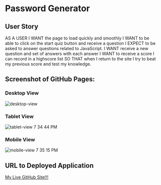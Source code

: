 # Password Generator

## User Story

AS A USER I WANT the page to load quickly and smoothly
I WANT to be able to click on the start quiz button and receive a question
I EXPECT to be asked to answer questions related to JavaScript.
I WANT receive a new question and set of answers with each answer 
I WANT to receive a score I can record in a highscore list
SO THAT when I return to the site I try to beat my previous score and test my knowledge.

## Screenshot of GitHub Pages:

### Desktop View
![desktop-view](https://user-images.githubusercontent.com/56444674/112830535-aab23d00-9060-11eb-968d-fc21a34f9303.png)


### Tablet View
![tablet-view 7 34 44 PM](https://user-images.githubusercontent.com/56444674/112830727-ebaa5180-9060-11eb-91a5-7b68efacb28f.png)


### Mobile View
![mobile-view 7 35 15 PM](https://user-images.githubusercontent.com/56444674/112830621-ccabbf80-9060-11eb-9555-6e0da8799eef.png)



## URL to Deployed Application

<a href='https://gamgee-em.github.io/JS-Quiz-Game/?'>My Live GitHub Site!!!</a>
